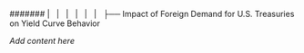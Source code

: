####### |   |   |   |   |   |   ├── Impact of Foreign Demand for U.S. Treasuries on Yield Curve Behavior

*Add content here*